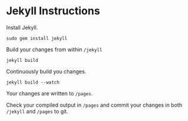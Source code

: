 # Jekyll Instructions

Install Jekyll.

    sudo gem install jekyll
    
Build your changes from within `/jekyll`

    jekyll build
    
Continuously build you changes.

    jekyll build --watch
    
Your changes are written to `/pages`.

Check your compiled output in `/pages` and commit your changes in 
both `/jekyll` and `/pages` to git.
